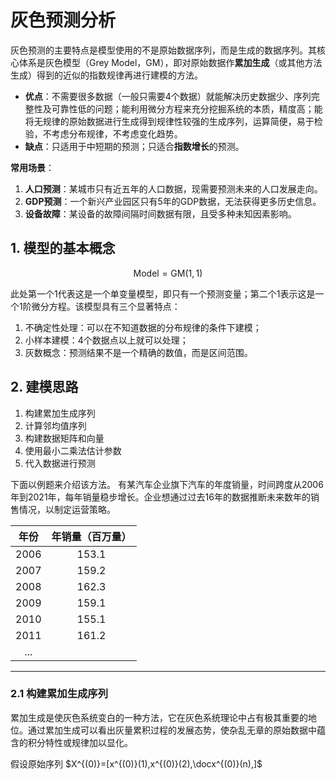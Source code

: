 # 灰色预测分析
灰色预测的主要特点是模型使用的不是原始数据序列，而是生成的数据序列。其核心体系是灰色模型（Grey Model，GM），即对原始数据作**累加生成**（或其他方法生成）得到的近似的指数规律再进行建模的方法。

- **优点**：不需要很多数据（一般只需要4个数据）就能解决历史数据少、序列完整性及可靠性低的问题；能利用微分方程来充分挖掘系统的本质，精度高；能将无规律的原始数据进行生成得到规律性较强的生成序列，运算简便，易于检验，不考虑分布规律，不考虑变化趋势。
- **缺点**：只适用于中短期的预测；只适合**指数增长**的预测。

**常用场景**：
1. **人口预测**：某城市只有近五年的人口数据，现需要预测未来的人口发展走向。
2. **GDP预测**：一个新兴产业园区只有5年的GDP数据，无法获得更多历史信息。
3. **设备故障**：某设备的故障间隔时间数据有限，且受多种未知因素影响。

## 1. 模型的基本概念
$$\text{Model}=\text{GM}(1,1)$$

此处第一个1代表这是一个单变量模型，即只有一个预测变量；第二个1表示这是一个1阶微分方程。该模型具有三个显著特点：
1. 不确定性处理：可以在不知道数据的分布规律的条件下建模；
2. 小样本建模：4个数据点以上就可以处理；
3. 灰数概念：预测结果不是一个精确的数值，而是区间范围。

## 2. 建模思路
1. 构建累加生成序列
2. 计算邻均值序列
3. 构建数据矩阵和向量
4. 使用最小二乘法估计参数
5. 代入数据进行预测

下面以例题来介绍该方法。
有某汽车企业旗下汽车的年度销量，时间跨度从2006年到2021年，每年销量稳步增长。企业想通过过去16年的数据推断未来数年的销售情况，以制定运营策略。

|年份|年销量（百万量）|
|:--:|:-----------:|
|2006|153.1|
|2007|159.2|
|2008|162.3|
|2009|159.1|
|2010|155.1|
|2011|161.2|
|...||

---

### 2.1 构建累加生成序列
累加生成是使灰色系统变白的一种方法，它在灰色系统理论中占有极其重要的地位。通过累加生成可以看出灰量累积过程的发展态势，使杂乱无章的原始数据中蕴含的积分特性或规律加以显化。

假设原始序列 $X^{(0)}=[x^{(0)}(1),x^{(0)}(2),\docx^{(0)}(n),]$
<!--stackedit_data:
eyJoaXN0b3J5IjpbLTE5Nzc2NDU0LDU0MDA3Mjk2NCwtMTY0Nj
I0NTAzNCwtNDMwNzEyMTA1LDg4MjYzODY2NSwtMTUxMDY2MTMy
NCwxMTAwNzg5OTA3XX0=
-->